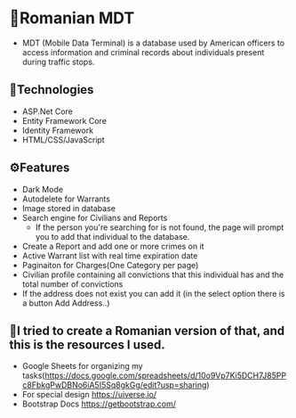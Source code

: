 # 🚓Romanian MDT

- MDT (Mobile Data Terminal) is a database used by American officers to access information and criminal records about individuals present during traffic stops. 
## 📠Technologies
- ASP.Net Core
- Entity Framework Core
- Identity Framework
- HTML/CSS/JavaScript

## ⚙️Features
- Dark Mode
- Autodelete for Warrants
- Image stored in database
- Search engine for Civilians and Reports
  -  If the person you're searching for is not found, the page will prompt you to add that individual to the database.
- Create a Report and add one or more crimes on it
- Active Warrant list with real time expiration date
- Paginaiton for Charges(One Category per page)
- Civilian profile containing all convictions that this individual has and the total number of convictions
- If the address does not exist you can add it (in the select option there is a button Add Address..)


## 📜I tried to create a Romanian version of that, and this is the resources I used.
- Google Sheets for organizing my tasks(https://docs.google.com/spreadsheets/d/10o9Vp7Ki5DCH7J85PPc8FbkgPwDBNo6iA5I5Sq8gkGg/edit?usp=sharing)
-  For special design https://uiverse.io/
- Bootstrap Docs https://getbootstrap.com/
